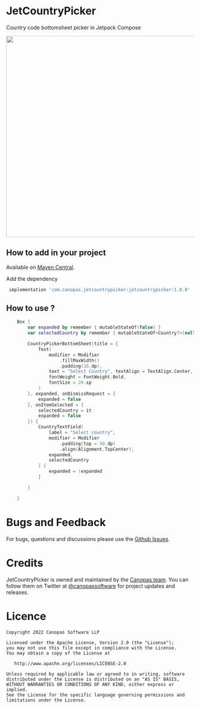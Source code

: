 # JetCountryPicker

Country code bottomsheet picker in Jetpack Compose

<img src="https://github.com/canopas/Country-picker-example/blob/main/gif/Peek%202022-01-27%2015-11.gif" height="540" />

## How to add in your project

Available on [Maven Central](https://repo1.maven.org/maven2/com/canopas/jetcountrypicker/jetcountrypicker/).
  
Add the dependency
```gradle
 implementation 'com.canopas.jetcountrypicker:jetcountrypicker:1.0.0'
```

## How to use ?
```kotlin
    Box {
        var expanded by remember { mutableStateOf(false) }
        var selectedCountry by remember { mutableStateOf<Country?>(null) }

        CountryPickerBottomSheet(title = {
            Text(
                modifier = Modifier
                    .fillMaxWidth()
                    .padding(16.dp),
                text = "Select Country", textAlign = TextAlign.Center,
                fontWeight = FontWeight.Bold,
                fontSize = 20.sp
            )
        }, expanded, onDismissRequest = {
            expanded = false
        }, onItemSelected = {
            selectedCountry = it
            expanded = false
        }) {
            CountryTextField(
                label = "Select country",
                modifier = Modifier
                    .padding(top = 50.dp)
                    .align(Alignment.TopCenter),
                expanded,
                selectedCountry
            ) {
                expanded = !expanded
            }

        }

    }
```

# Bugs and Feedback
For bugs, questions and discussions please use the [Github Issues](https://github.com/canopas/JetCountrypicker/issues).

# Credits

JetCountryPicker is owned and maintained by the [Canopas team](https://canopas.com/). You can follow them on Twitter at [@canopassoftware](https://twitter.com/canopassoftware) for project updates and releases.

# Licence

```
Copyright 2022 Canopas Software LLP

Licensed under the Apache License, Version 2.0 (the "License");
you may not use this file except in compliance with the License.
You may obtain a copy of the License at

   http://www.apache.org/licenses/LICENSE-2.0

Unless required by applicable law or agreed to in writing, software
distributed under the License is distributed on an "AS IS" BASIS,
WITHOUT WARRANTIES OR CONDITIONS OF ANY KIND, either express or implied.
See the License for the specific language governing permissions and
limitations under the License.
```

